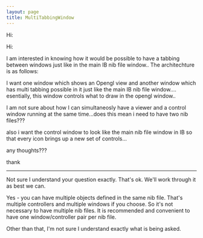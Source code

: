 ```yaml
---
layout: page
title: MultiTabbingWindow
---
```


Hi: 

Hi:

I am interested in knowing how it would be possible to have a tabbing between windows just like in the main IB nib file window.. The architechture is as follows:

I want one window which shows an Opengl view and another window which has multi tabbing possible in it just like the main IB nib file window.... esentially, this window controls what to draw in the opengl window..

I am not sure about how I can simultaneosly have a viewer and a control window running at the same time...does this mean i need to have two nib files??? 

also i want the control window to look like the main nib file window in IB so that every icon brings up a new set of controls...

any thoughts???

thank

----

Not sure I understand your question exactly. That's ok. We'll work through it as best we can.

Yes - you can have multiple objects defined in the same nib file. That's multiple controllers and multiple windows if you choose. So it's not necessary to have multiple nib files. It is recommended and convenient to have one window/controller pair per nib file.

Other than that, I'm not sure I understand exactly what is being asked.

